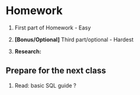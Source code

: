 # Homework

1. First part of Homework - Easy

2. **[Bonus/Optional]** Third part/optional - Hardest

3. **Research:**

## Prepare for the next class

1. Read: basic SQL guide ?
